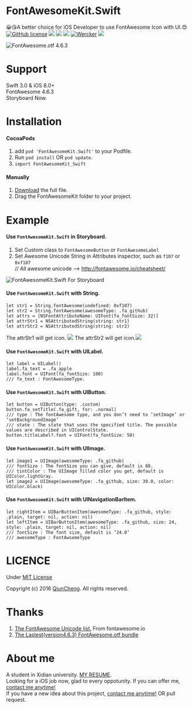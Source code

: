 FontAwesomeKit.Swift
========
😀😘A better choice for iOS Developer to use FontAwesome Icon with UI.😍     
[![GitHub license](https://img.shields.io/badge/license-MIT-blue.svg)](https://raw.githubusercontent.com/qiuncheng/FontAwesomeKit.Swift/master/LICENSE)
[![](https://img.shields.io/badge/Pod-v0.2.0-brightgreen.svg)](https://cocoapods.org/pods/FontAwesomeKit.Swift)
[![](https://img.shields.io/badge/support-iOS8-lightgrey.svg)](https://github.com/qiuncheng/FontAwesomeKit.Swift)
[![](https://img.shields.io/badge/platform-iOS-yellow.svg)](https://github.com/qiuncheng/FontAwesomeKit.Swift)
[![Wercker](https://img.shields.io/wercker/ci/wercker/docs.svg)](https://github.com/qiuncheng/FontAwesomeKit.Swift)
[![](https://img.shields.io/badge/Swift-3.0-yellowgreen.svg)](https://github.com/qiuncheng/FontAwesomeKit.Swift)

![FontAwesome.otf 4.6.3](https://raw.githubusercontent.com/qiuncheng/FontAwesomeKit.Swift/master/Screenshots/FontAwesomeKitExample.png)

Support
========
Swift 3.0 & iOS 8.0+   
FontAwesome 4.6.3  
Storyboard Now.

Installation
========
#### CocoaPods
1. add `pod 'FontAwesomeKit.Swift'` to your Podfile.
2. Run `pod install` OR `pod update`.
3. `import FontAwesomeKit_Swift`

#### Manually
1. [Download](https://github.com/qiuncheng/FontAwesomeKit.Swift/archive/master.zip) the full file.
2. Drag the FontAwesomeKit folder to your project.

Example
========

#### Use `FontAwesomeKit.Swift` in Storyboard. 
 1. Set Custom class to `FontAwesomeButton` or `FontAwesomeLabel`
 2. Set Awesome Unicode String in Attributes inspector, such as `f107` or `0xf107`  
 // All awesome unicode --> http://fontawesome.io/cheatsheet/


![FontAwesomeKit.Swift For Storyboard](https://raw.githubusercontent.com/qiuncheng/FontAwesomeKit.Swift/master/Screenshots/storyboard.jpg)

#### Use `FontAwesomeKit.Swift` with String.
```
let str1 = String.fontAwesome(undefined: 0xf107)
let str2 = String.fontAwesome(awesomeType: .fa_github)
let attrs = [NSFontAttributeName: UIFont(fa_fontSize: 32)]
let attrStr1 = NSAttributedString(string: str1)
let attrStr2 = NSAttributedString(string: str2)
```
The attrStr1 will get icon. ![](http://7xk67j.com1.z0.glb.clouddn.com/gift.png)
The attrStr2 will get icon.![](http://7xk67j.com1.z0.glb.clouddn.com/github.png)
#### Use `FontAwesomeKit.Swift` with UILabel.
```
let label = UILabel()
label.fa_text = .fa_apple
label.font = UIFont(fa_fontSize: 100)
/// fa_text : FontAwesomeType.
```
#### Use `FontAwesomeKit.Swift` with UIButton.
```
let button = UIButton(type: .custom)
button.fa_setTitle(.fa_gift, for: .normal)
/// type : The fontAwesome type, and you don’t need to ‘setImage’ or ‘setBackgroundImage’
/// state : The state that uses the specified title. The possible values are described in UIControlState.
button.titleLabel?.font = UIFont(fa_fontSize: 50)
```
#### Use `FontAwesomeKit.Swift` with UIImage.
```
let image1 = UIImage(awesomeType: .fa_github)
/// fontSize : The fontSize you can give, default is 80.
/// tintColor : The UIImage filled color you get, default is UIColor.lightGray.
let image2 = UIImage(awesomeType: .fa_github, size: 30.0, color: UIColor.black)
```
#### Use `FontAwesomeKit.Swift` with UINavigationBarItem.
```
let rightItem = UIBarButtonItem(awesomeType: .fa_github, style: .plain, target: nil, action: nil)
let leftItem = UIBarButtonItem(awesomeType: .fa_github, size: 24, style: .plain, target: nil, action: nil)
/// fontSize : The font size, default is ‘24.0’
/// awesomeType : FontAwsomeType
```

LICENCE
========
Under [MIT License](https://github.com/qiuncheng/FontAwesomeKit.Swift/blob/master/LICENSE)

Copyright (c) 2016 [QiunCheng](http://qiuncheng.com). All rights reserved.

Thanks
========
1. [The FontAwesome Unicode list.](http://fontawesome.io/cheatsheet/) From fontawesome.io
2. [The Lastest(version4.6.3) FontAwesome.otf bundle](http://fontawesome.io/assets/font-awesome-4.6.3.zip)

About me
========
A student in Xidian university. [MY RESUME](http://qiuncheng.com/resume.html).   
Looking for a iOS job now, glad to every oppotunity.  If you can offer me, [contact me anytime!](mailto:qiuncheng@gmail.com)  
If you have a new idea about this project, [contact me anytime!](mailto:qiuncheng@gmail.com) OR pull request.
